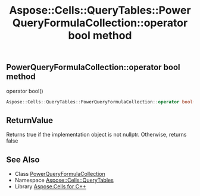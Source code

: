 ﻿---
title: Aspose::Cells::QueryTables::PowerQueryFormulaCollection::operator bool method
linktitle: operator bool
second_title: Aspose.Cells for C++ API Reference
description: 'Aspose::Cells::QueryTables::PowerQueryFormulaCollection::operator bool method. operator bool() in C++.'
type: docs
weight: 400
url: /cpp/aspose.cells.querytables/powerqueryformulacollection/operator_bool/
---
## PowerQueryFormulaCollection::operator bool method


operator bool()

```cpp
Aspose::Cells::QueryTables::PowerQueryFormulaCollection::operator bool() const
```


## ReturnValue

Returns true if the implementation object is not nullptr. Otherwise, returns false

## See Also

* Class [PowerQueryFormulaCollection](../)
* Namespace [Aspose::Cells::QueryTables](../../)
* Library [Aspose.Cells for C++](../../../)
